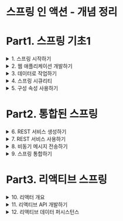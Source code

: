 # 스프링 인 액션 - 개념 정리


# Part1. 스프링 기초1

<details><summary>1. 스프링 시작하기</summary>

## 1. 스프링 시작하기

### 1.1 스프링이란?

**스프링 애플리케이션 컨텍스트**  
- 스프링이 제공하는 컨테이너
- 애플리케이션 컴포넌트를 생성하고 관리
- 애플리케이션 컴포넌트 or 빈들은 스프링 애플리케이션 컨텍스트 내부에서 서로 연결되어 완전한 애플리케이션을 만듬

**의존성 주입(DI)**
- 빈의 상호 연결을 해주는 패턴
- 컨테이너가 애플리케이션 컴포넌트에서 의존(사용)하는 다른 빈의 생성과 관리를 해줌
- 컨테이너가 모든 컴포넌트를 생성, 관리하고 해당 컴포넌트를 필요로 하는 빈에 주입한다.
- 일반적으로 생성자 인자 또는 속성의 접근자 메서드를 통해 처리한다.

**자동-구성(autoconfiguration)**
- autowiring과 component scanning 기법을 기반으로 함 
- component scanning을 사용하여 애플리케이션의 classpath에 지정된 컴포넌트를 찾은 후 스프링 애플리케이션 컨텍스트의 빈으로 생성 
- autowiring을 사용하여 의존 관계가 있는 컴포넌트를 자동으로 다른 빈에 주입(연결) 한다.

### 1.2 스프링 애플리케이션 초기 설정하기

**@SpringBootApplication**
- @SpringBootConfiguration, @EnableAutoConfiguration, @ComponentScan 으로 구성

**@SpringBootConfiguration**
- 지정한 클래스를 구성클래스로 지정
- @Configuration 애노테이션의 특화된 형태

**@EnableAutoConfiguration**
- 스프링 부트 autoconfiguration을 활성화 한다.
- 우리가 필요로 하는 컴포넌트들을 자동으로 구성하도록 스프링 부트에 알려준다

**@ComponentScan**
- 컴포넌트 검색을 활성화
- @Component, @Controller, @Service등의 애노테이션과 함께 클래스를 선언할 수 있게 해줌
- 자동으로 위 클래스들을 찾아 스프링 애플리케이션 컨텍스트에 컴포넌트로 등록한다.


### 1.3 스프링 애플리케이션 작성하기

**Controller**
- 웹 요청과 응답을 처리하는 컴포넌트

### 1.4 스프링 살펴보기 

### 요약 

</details>

<details><summary> 2. 웹 애플리케이션 개발하기 </summary>

## 2. 웹 애플리케이션 개발하기

### 2.1 정보 보여주기

**Controller의 임무**
- 데이터를 가져오고 처리
- HTTP요청을 처리
- 브라우저에 보여줄 HTML을 뷰에 요청
- REST형태의 응답 몸체에 직접 데이터를 추가

**View의 임무**
- 브라우저에게 보여주는 데이터를 HTML로 나타내는 것

**Model의 임무**
- 컨트롤러와 뷰 사이에서 데이터를 운반하는 객체
- Model 객체의 속성에 있는 데이터는 뷰가 알 수 있는 서블릿 요청 속성들로 복사한다.

### 2.2 폼 제출 처리하기

### 2.3 폼 입력 유효성 검사하기

### 2.4 뷰 컨트롤러로 작업하기

### 2.5 뷰 템플릿 라이브러리 선택하기

</details>

<details> <summary>3. 데이터로 작업하기 </summary>

## 3. 데이터로 작업하기

### 3.1 JDBC를 사용해서 데이터 읽고 쓰기

### 3.2 스프링 데이터 JPA를 사용해서 데이터 저장하고 사용하기

</details>

<details> <summary>4. 스프링 시큐리티 </summary>

## 4. 스프링 시큐리티

### 4.1 스프링 시큐리티 활성화하기

### 4.2 스프링 시큐리티 구성하기

### 4.3 웹 요청 보안 처리하기 

### 4.4 사용자 인지하기

### 4.5 각 폼에 로그아웃 버튼 추가하고 사용자 정보 보여주기

</details>

<details> <summary>5. 구성 속성 사용하기 </summary>

## 5. 구성 속성 사용하기

### 5.1 자동-구성 세부 조정하기

**빈 연결(Bean Wiring)**
- 빈으로 생성되는 애플리케이션 컴포넌트 및 상호 간에 주입되는 방법을 선언하는 구성

**속성 주입(Property injection)**
- 빈의 속성 값을 설정하는 구성

### 5.2 우리의 구성 속성 생성하기

### 5.3 프로파일 사용해서 구성하기

</details>

# Part2. 통합된 스프링 

<details><summary> 6. REST 서비스 생성하기 </summary>

## 6. REST 서비스 생성하기

## 6.1 REST 컨트롤러 작성하기

## 6.2 하이퍼미디어 사용하기

## 6.3 데이터 기반 서비스 활성화하기

</details>

<details><summary> 7. REST 서비스 사용하기 </summary>

## 7. REST 서비스 사용하기

- RestTemplate: 스프링 프레임워크에서 제공하는 간단하고 동기화된 REST 클라이언트
- Traverson: 스프링 HATEOAS에서 제공하는 하이퍼링크를 인식하는 동기화 REST 클라이언트
- WebClient: 스프링5에서 소개된 반응형 비동기 REST 클라이언트

### 7.1 RestTemplate으로 REST 엔드포인트 사용하기

### 7.2 Traverson으로 REST API 사용하기

**Traverson**
- HATEOAS가 활성화된 API를 이동하면서 리소스를 쉽게 가져올 수 있다.
- 리소스를 쓰거나 삭제하는 메서드가 없다.

**RestTemplate**
- 리소스를 쓰거나 삭제할 수 있다.
- API를 이동하면서 리소스를 가져오는게 쉽지 않다

**API 이동과 리소스 변경이나 삭제를 모두 해야 하는경우**
- RestTemplate, Traverson을 함께 사용

**Traverson 동작**

1. Traverson 경로 설정
    ```java
    @Bean 
    public Traverson traverson() {
    Traverson traverson = new Traverson(
        URI.create("http://localhost:8080/api"), MediaTypes.HAL_JSON);
    return traverson;
    }
    ```

2. 8080/api의 결과 
    ```json
    {
        "_links": {
            "ingredients": {
                "href": "http://localhost:8080/api/ingredients"
            },
            "users": {
                "href": "http://localhost:8080/api/users"
            },
            "orders": {
                "href": "http://localhost:8080/api/orders"
            },
            "tacos": {
                "href": "http://localhost:8080/api/tacos{?page,size,sort}",
                "templated": true
            },
            "profile": {
                "href": "http://localhost:8080/api/profile"
            }
        }
    }
    ```

3. traverson.follow("tacos") 했을 때 
   - localhost:8080/api 의 결과 json에서 tacos의 href의 string값으로 api요청 
   - 결과:
    ```json
    {
        "_embedded": {
            "tacos": [
                {
                    "name": "Carnivore",
                    "createdAt": "2022-01-15T06:23:23.700+0000",
                    "_links": {
                        "self": {
                            "href": "http://localhost:8080/api/tacos/2"
                        },
                        "taco": {
                            "href": "http://localhost:8080/api/tacos/2"
                        },
                        "ingredients": {
                            "href": "http://localhost:8080/api/tacos/2/ingredients"
                        }
                    }
                },
                {
                    "name": "Bovine Bounty",
                    "createdAt": "2022-01-15T06:23:23.718+0000",
                    "_links": {
                        "self": {
                            "href": "http://localhost:8080/api/tacos/3"
                        },
                        "taco": {
                            "href": "http://localhost:8080/api/tacos/3"
                        },
                        "ingredients": {
                            "href": "http://localhost:8080/api/tacos/3/ingredients"
                        }
                    }
                },
                {
                    "name": "Veg-Out",
                    "createdAt": "2022-01-15T06:23:23.722+0000",
                    "_links": {
                        "self": {
                            "href": "http://localhost:8080/api/tacos/4"
                        },
                        "taco": {
                            "href": "http://localhost:8080/api/tacos/4"
                        },
                        "ingredients": {
                            "href": "http://localhost:8080/api/tacos/4/ingredients"
                        }
                    }
                }
            ]
        },
        "_links": {
            "self": {
                "href": "http://localhost:8080/api/tacos{?page,size,sort}",
                "templated": true
            },
            "profile": {
                "href": "http://localhost:8080/api/profile/tacos"
            },
            "recents": {
                "href": "http://localhost:8080/api/tacos/recent"
            }
        },
        "page": {
            "size": 20,
            "totalElements": 3,
            "totalPages": 1,
            "number": 0
        }
    }
    ```

4. traverson.follow("tacos","recents")
   - 위의 3번 작업 후,
   - "http://localhost:8080/api/tacos{?page,size,sort}" 요청의 recents의 href값으로 api 요청 
   

</details>

<details><summary> 8. 비동기 메시지 전송하기 </summary>

## 8. 비동기 메시지 전송하기

### 8.1 JMS로 메시지 전송하기

**메시지 수신 방식**
- 풀 모델: 코드에서 메시지를 요청하고 도착할 때까지 기다림 
- 푸시 모델: 메시지가 수신 가능하게 되면 코드로 자동 전달 

**풀 모델**
- Receiver를 가져다가 사용 (요청하고나서 도착할 때까지 기다린다)
- 애플리케이션 코드에서 Receiver를 호출
   ```java
   @Profile("jms-template")
   @Component("templateOrderReceiver")
   public class JmsOrderReceiver implements OrderReceiver {
   
     private JmsTemplate jms;
   
     public JmsOrderReceiver(JmsTemplate jms) {
       this.jms = jms;
     }
     
     @Override
     public Order receiveOrder() {
       return (Order) jms.receiveAndConvert("tacocloud.order.queue");
     }
     
   }
   ```

**푸시 모델**
- 리스너를 통해서 메시지 수신이 가능할 때 처리 
- 애플리케이션 코드에서 호출하지 않는다. 
   ```java
   @Profile("jms-listener")
   @Component
   public class OrderListener {
     
     private KitchenUI ui;
   
     @Autowired
     public OrderListener(KitchenUI ui) {
       this.ui = ui;
     }
   
     @JmsListener(destination = "tacocloud.order.queue")
     public void receiveOrder(Order order) {
       ui.displayOrder(order);
     }
     
   }
   ```
**JMS**
- 표준 자바 명세에 정의되어 있다
- 여러 브로커에서 지원되므로 자바의 메시징에 많이 사용됨
- 자바 명세이므로 자바 애플리케이션에서만 사용할 수 있다는 단점이 있다 
- RabbitMQ와 카프카 같은 메시징 시스템은 위의 단점을 해결하였다 (다른 언어와 JVM 외의 다른 플랫폼에서 사용 가능)


### 8.2 RabbitMQ와 AMQP 사용하기

**RabbitMQ**
- ![image](https://user-images.githubusercontent.com/28394879/149644670-23bcec37-e48f-41d0-b980-45ac73065bfa.png)
- AMQP의 중요한 구현이 RabbitMQ
- JMS보다 더 진보된 메시지 라우팅 전략을 제공
- JMS는 메시지가 수신자가 가져갈 메시지 도착지의 이름을 주소로 사용하는 반면, AMQP 메시지는 수신자가 리스닝하는 큐와 분리된 거래소(exchange)이름과 라우팅 키를 주소로 사용한다 
- 메시지가 RabbitMQ 브로커에 도착하면 주소로 지정된 거래소에 들어감
- 거래소는 하나 이상의 큐에 메시지를 전달할 책임이 있다
- JMS 와 동일하게 풀 모델, 푸시 모델이 있다.

**거래소**
- 기본(Default): 브로커가 자동으로 생성하는 특별한 거래소. 메시지의 라우팅 키와 이름이 같은 큐로 메시지를 전달함. 모든 큐는 자동으로 기본 거래소와 연결됨 
- 다이렉트(Direct): 바인딩 키가 메시지의 라우팅 키와 같은 큐에 메시지를 전달함
- 토픽(Topic): 바인딩 키(와일드카드를 포함하는)가 메시지의 라우팅 키와 일치하는 하나 이상의 큐에 메시지를 전달
- 팬아웃(Fanout): 바인딩 키나 라우팅 키에 상관없이 모든 연결된 큐에 메시지를 전달
- 헤더(Header): 토픽 거래소와 유사하며, 라우팅 키 대신 메시지 헤더 값을 기반으로 한다는 것만 다르다
- 데드 레더(Dead letter): 정의된 어떤 거래소-큐 바인딩과도 일치하지 않는 모든 메시지를 보관하는 잡동사니 거래소이다.

### 8.3 카프카 사용하기

**Kafka**
- ![image](https://user-images.githubusercontent.com/28394879/149647200-49845a45-8a29-4e5b-b82a-c22a654b8ee3.png)
- 높은 확장성을 제공하는 클러스터로 실행되도록 설계되었다.
- 클러스터의 모든 카프카 인스턴스에 걸쳐 토픽을 파티션으로 분할하여 메시지를 관리한다
- RabbitMQ가 거래소와 큐를 사용해서 메시지를 처리하는 반면, 카프카는 토픽만 사용한다 
- 카프카의 토픽은 클러스터의 모든 브로커에 복제된다
- 클러스터의 각 노드는 하나 이상의 토픽에 대한 리더로 동작하며, 토픽 데이터를 관리하고 클러스터의 다른 노드로 데이터를 복제한다
- 토픽은 여러 개의 파티션으로 분할될 수 있다. 이 경우 클러스터의 각 노드는 한 토픽의 하나 이상의 파티션(토픽 전체가 아니다)의 리더가 된다
- KafkaTemplate은 메시지를 수신하는 메서드를 일체 제공하지 않는다는 점이 JmsTemplate, RabbitTemplate과 다르다.
- 스프링을 사용해서 카프카 토픽의 메시지를 가져오는 유일한 방법은 메시지 리스너를 작성하는 것이다

### 8.4 비동기 메시지 전송과 수신 기능이 추가된 타코 클라우드 애플리케이션 빌드 및 실행하기

</details>

<details> <summary> 9. 스프링 통합하기 </summary>

## 9. 스프링 통합하기

### 9.1 간단한 통합 플로우 선언하기

### 9.2 스프링 통합의 컴포넌트 살펴보기

### 9.3 이메일 통합 플로우 생성하기

</details>

# Part3. 리액티브 스프링

<details> <summary> 10. 리액터 개요 </summary>

## 10. 리액터 개요 

### 10.1 리액티브 프로그래밍 이해하기

**backpressure(배압)**
- 컨슈머가 처리할 수 있는 만큼으로 전달 데이터를 제한함으로써 빠른 데이터 소스로부터의 데이터 전달 폭주를 피할 수 있는 수단이다.

**리액티브 스트림 4개의 인터페이스**
- Publisher(발행자)
- Subscriber(구독자)
- Subscription(구독)
- Processor(프로세서)

### 10.2 리액터 시작하기

**리액터**
- 핵심 타입 2가지: Mono, Flux (두개다 리액티브 스트림의 Publisher 인터페이스를 구현)
- Flux: 0,1 또는 다수의 데이터를 갖는 파이프라인
- Mono: 하나의 데이터 항목만 갖는 데이터셋에 최적화된 리액티브 타입

**리액터 vs RxJava**
- Mono <--> Observable
- Flux <--> Single 
- 위의 2가지가 서로 개념적으로 거의 같고, 여러 동일한 오퍼레이션을 제공한다.

### 10.3 리액티브 오퍼레이션 적용하기

**Flux와 Mono의 오퍼레이션 분류**
- 생성 오퍼레이션
- 조합 오퍼레이션
- 변환 오퍼레이션
- 로직 오퍼레이션

</details>

<details><summary> 11. 리액티브 API 개발하기 </summary>

## 11. 리액티브 API 개발하기

**스프링 MVC**
- 서블릿 기반의 웹 프레임워크
- 스레드 블로킹과 다중 스레드로 수행
- 요청이 될 때 마다 스레드 풀에서 작업 스레드를 가져와서 요청을 처리, 작업 스레드가 종료될 때 까지 요청 스레드는 블로킹됨
- 요청량의 증가에 따른 확장이 어렵다
- 처리가 느린 작업 스레드가 있을 경우 더욱 확장이 어렵다 
- 스레드 풀로 반환되어 또 다른 요청 처리를 준비하는 데 많은 시간이 걸린다

**비동기 웹 프레임워크(WebFlux)**
- ![image](https://user-images.githubusercontent.com/28394879/149870466-934d5abd-8ddd-428e-a151-6a9bf0b0d38f.png)
- 적은 수의 스레드(일반적으로 CPU 코어당 하나)로 높은 확장성을 성취
- "이벤트 루핑"이라는 기법을 적용해 한 스레드당 많은 요청을 처리할 수 있어서, 한 연결당 소요 비용이 경제적이다
- 소수의 스레드로 많은 요청을 처리할 수 있어서 스레드 관리 부담이 줄어들고 확장이 용이하다.

**이벤트 루프**
- 데이터베이스나 네트워크 작업과 같은 집중적인 작업의 콜백과 요청을 비롯해서, 이벤트 루프에서는 모든 것이 이벤트로 처리
- 비용이 드는 작업이 필요할 때 이벤트 루프는 해당 작업의 콜백을 등록하여 병행으로 수행되게 하고 다른 이벤트 처리로 넘어간다


### 11.1 스프링 WebFlux 사용하기

![image](https://user-images.githubusercontent.com/28394879/149870970-fbb886e1-83ad-4859-99bb-89592e6c6df5.png)

### 11.2 함수형 요청 핸들러 정의하기

**스프링 MVC의 단점**
- 어떤 애노테이션 기반 프로그래밍이건 애노테이션이 "무엇"을 하는지와 "어떻게" 해야 하는지를 정의하는데 괴리가 있다.
- 애노테이션이 "무엇"을 정의하며, "어떻게"는 프레임워크 코드의 어딘가에 정의되어 있다.
- 위의 특징들 때문에, 프로그래밍 모델을 커스터마이징하거나 확장할 때 복잡해진다.
- 이런 변경을 하려면 애노테이션 외부에 있는 코드로 작업해야 하기 때문이다.
- 애노테이션에 중단점을 설정할 수 없기 때문에 디버깅도 어렵다.

**함수형 프로그래밍 모델의 네가지 기본 타입**
- RequestPredicate: 처리될 요청의 종류를 선언
- RouterFunction: 일치하는 요청이 어떻게 핸들러에게 전달되어야 하는지를 선언
- ServerRequest: HTTP 요청을 나타내며, 헤더와 몸체 정보를 사용할 수 있다
- ServerResponse: HTTP 요청을 나타내며, 헤더와 몸체 정볼르 포함한다. 

### 11.3 리액티브 컨트롤러 테스트하기

**WebTestClient**
- WebFlux를 사용하는 리액티브 컨트롤러의 테스트를 쉽게 작성하게 해주는 새로운 테스트 유틸리티


### 11.4 REST API를 리액티브하게 사용하기

**WebClient**
- RestTemplate에서는 리액티브 타입을 지원하지 않는다.
- RestTemplate의 리액티브 대안으로 Webclient가 있다
- 외부 API로 요청할 때 리액티브 타입의 전송과 수신 모두를 한다
- WebClient를 사용하는 것은 RestTemplate과 많이 다르다
  - 다수의 메서드로 서로 다른 종류의 요청을 처리하는 대신 WebClient는 요청을 나타내고 전송하게 해주는 빌더 방식의 인터페이스를 사용한다.
  - WebClient를 사용하는 일반적인 패턴은 다음과 같다
    - WebClient의 인스턴스를 생성한다(또는 WebClient 빈을 주입한다)
    - 요청을 전송할 HTTP 메서드를 지정한다
    - 요청에 필요한 URI와 헤더를 지정한다
    - 요청을 제출한다
    - 응답을 사용한다.

### 11.5 리액티브 웹 API 보안

**서블릿 필터**
- 스프링 시큐리티의 웹 보안 모델
- 요청자가 올바른 권한을 갖고 있는지 확인하기 위해 서블릿 기반 웹 프레임워크의 요청 바운드를 가로채야 할 때 사용
- WebFlux에서는 이런 방법이 곤랂하다.
- 스프링 WebFlux로 웹애플리케이션을 작성할 때는 서블릿이 개입된다는 보장이 없다.
- 리액티브 웹 애플리케이션은 Netty나 일부 다른 non-서블릿 서버에 구축될 가능성이 많다.

**WebFlux 애플리케이션의 보안**
- 서블릿 필터를 사용할 수 없다.
- 5.0.0 버전부터 스프링 시큐리티는 서블릿 기반의 스프링 MVC와 리액티브 스프링 WebFlux 애플리케이션 모두의 보안에 사용될 수 있다.
  - 스프링의 WebFilter가 이 일을 해준다.
  - WebFilter는 서블릿 API에 의존하지 않는 스프링 특유의 서블릿 필터 같은 것이다. 
- 리액티브 스프링 시큐리티의 구성 모델과 4장에서 알아본 스프링 시큐리티와 비슷하다.
- 스프링 MVC와 스프링 WebFlux는 다른 의존성을 갖지만, 스프링 시큐리티는 MVC, WebFlux 둘다 동일한 스프링 부트 보안 스타터를 사용한다.
- 하지만, 리액티브 구성 모델과 리액티브가 아닌 구성 모델 간에는 사소한 차이가 있다. 

**웹 애플리케이션의 보안 구성**
1. MVC
```java
@Configuration
@EnableWebSecurity
public class SecurityConfig extends WebSecurityConfigurerAdapter {
    
    @Override
    protected void configure(HttpSecurity http) throws Exception {
        http
                .authorizeRequests()
                .antMatchers("/design", "/orders").hasAuthority("USER")
                .antMatchers("/**").permitAll();
    }
}
```

2. WebFlux
```java
@Configuration
@EnableWebFluxSecurity
public class SecurityConfig {
    
    @Bean
    public SecurityWebFilterChain securityWebFilterChain(ServerHttpSecurity http) {
        return http 
                .authorizeExchange()
                .pathMatchers("/design", "/orders").hasAuthority("USER")
                .anyExchange().permitAll()
                .and()
                .build();
    }
}
```

**UserDetails 객체로 정의하는 인증 로직**
1. MVC
```java
@Autowired
UserRepository userRepo;

@Override
protected void configure(AuthenticationManagerBuilder auth) throws Exception {
    auth
        .userDetailsService(new UserDetailsService() {
            @Override
            public UserDetails loadUserByUsername(String username) throws UsernameNotFoundException {
                User user = userRepo.findByUsername(username);
                if (user == null) {
                    throw new UsernameNotFoundException( username + " not found")
                }
                return user.toUserDetails();
            }
        });    
}
```

2. WebFlux
```java
@Service
public ReactiveUserDetailService userDetailsService(UserRepositroy userRepo) {
    return new ReactiveUserDetailsService() {
        @Override
        public Mono<UserDetails> findByUsername(String username) {
            return userRepo.findByUsername(username)
                .map(user -> {
                   return user.toUserDetails(); 
                });
        }
    }
}
```

### 요약 
- 스프링 WebFlux는 리액티브 웹 프레임워크를 제공한다. 이 프레임워크의 프로그래밍 모델은 스프링 MVC가 많이 반영되었다. 심지어는 애노테이션도 많은 것을 공유한다.
- 스프링 5는 또한 스프링 WebFlux의 대안으로 함수형 프로그래밍 모델을 제공한다
- 리액티브 컨트롤러는 WebTestClient를 사용해서 테스트할 수 있다
- 클라이언트 측에는 스프링 5가 스프링 RestTemplate의 리액티브 버전인 WebClient를 제공한다
- 스프링 시큐리티 5는 리액티브 보안을 지원하며, 이것의 프로그래밍 모델은 리액티브가 아닌 스프링 MVC 애플리케이션의 것과 크게 다르지 않다

</details>

<details><summary> 12. 리액티브 데이터 퍼시스턴스 </summary>

## 12. 리액티브 데이터 퍼시스턴스

### 12.1 스프링 데이터의 리액티브 개념 이해하기

**스프링 데이터 리액티브 개요**
- 스프링 데이터 리액티브의 핵심은 리액티브 리퍼지터리는 도메인 타입이나 컬렉션 대신 Mono나 Flux를 인자로 받거나 반환하는 메서드를 갖는다
- 예)
  - `Flux<Ingredient> findByType(Ingredient.Type type);`
  - `Flux<Taco> saveAll(Publisher<Taco> tacoPublisher);`
- 리액티브가 아닌 리퍼지터리와 거의 동일한 프로그래밍 모델을 공유한다.
- 단, 리액티브 리퍼지터리는 Mono나 Flux를 인자로 받거나 반환하는 메서드를 갖는다는것만 다르다. 

**리액티브와 리액티브가 아닌 타입 간의 변환**
- 관계형 데이터베이스에서는 아직 리액티브 프로그래밍 모델에서 지원하지 않는다. (카산드라, 몽고DB, 카우치베이스, 레디스 만 지원하고 있다)
- 다른 DB로는 전환이 불가능하고, 관계형 DB를 사용하고 있는 상황에서 리액티브 프로그래밍을 적용할 수 없을까? ==> 할 수 있다.
- 클라이언트부터 데이터베이스까지 리액티브 모델을 가질 때 리액티브 프로그래밍의 장점이 완전히 발휘된다.
- 데이터베이스가 리액티브가 아닌 경우에는 일부 장점을 살릴 수 있다. 
  - 데이터베이스가 블로킹 쿼리를 사용하더라도, 블로킹 되는 방식으로 데이터를 가져와서 가능한 빨리 리액티브 타입으로 변환하여 상위 컴포넌트들이 리액티브의 장점을 활용하게 할 수 있다.
- 예) 리퍼지터리의 리액티브가 아닌 블로킹 코드를 격리시키고 애플리케이션의 어디서든 리액티브 타입으로 처리하게 하는 방법
  - `List<Order> findByUser(User user);`
  - ```java
    List<Order> orders = repo.findByUser(someUser);
    Flux<Order> orderFlux = Flux.fromIterable(orders);
    ```
  - ```java
    Order order = repo.findById(Long id);
    Mono<Order>
    ```
- 예) Mono나 Flux를 사용하면서 리액티브가 아닌 JPA 리퍼지터리에 save()를 호출해서 저장해야 할 경우
  - ```java
    Taco taco = tacoMono.block(); // 추출작업을 수행하기 위해 블로킹 오퍼레이션을 실행
    tacoRepo.save(taco);
    ```
  - ```java
    Iterable<Taco> tacos = tacoFlux.toIterable(); // Flux가 발행하는 모든 객체를 모아서 Iterable 타입으로 추출한다. 
    tacoRepo.saveAll(tacos);
    ```
  - Mono.block()이나, Flux.toIterable()은 추출 작업을 할 때 블로킹이 되므로 리액티브 프로그래밍 모델을 벗어난다. 그러므로 이런 식의 Mono나 Flux 사용은 가급적 적게 사용하는 것이 좋다
- 예) 블로킹되는 추출 오퍼레이션을 피하는 더 리액티브한 방법(Mono나 Flux를 구독하면서 발생되는 요소 각각에 대해 원하는 오퍼레이션을 수행)
  - ```java
    tacoFlux.subscribe(taco -> {
        tacoRepo.save(taco); 
    });
    ```
  - save()메서드는 여전히 리액티브가 아닌 블로킹 오퍼레이션이다.
  - 그러나, Flux나 Mono가 발행하는 데이터를 소비하고 처리하는 리액티브 방식의 subscribe()를 사용하므로 블로킹 방식의 일괄처리보다는 더 바람직하다. 


### 12.2 리액티브 카산드라 리퍼지터리 사용하기

**카산드라**
- 분산처리, 고성능, 상시 가용, 궁극적인 일관성을 갖는 NoSQL
- 데이터를 테이블에 저장된 행으로 처리 
- 각 행은 일대다 관계의 많은 분산 노드에 걸쳐 분할된다.
- 한 노드가 모든 데이터를 갖지는 않지만, 특정 행은 다수의 노드에 걸쳐 복제될 수 있으므로 단일 장애점(한 노드에 문제가 생기면 전체가 사용 불가능)을 없애준다.

**스프링 데이터 카산드라**
- 리액티브가 아닌 리퍼지터리와 리액티브 리퍼지터리는 각각 다른 의존성을 빌드에 추가해야한다.
- 키 공간을 자동으로 생성하도록 스프링 데이터 카산드라를 구성할 수 있지만, 우리가 직접 생성 또는 기존키 공간을 사용하는것이 훨씬 쉽다. 
  - CQL셸에서 다음과 같이 명령을 사용하면 타코 클라우드 애플리케이션의 키 공간을 생성할 수 있다
  - ```
    cqlsh> create keyspace tacocloud
    ... with replication={'class':'SimpleStrategy', 'replication_factor':1}
    ... and durable_writes=true;
    ```
- 로컬에서 카산드라 데이터베이스를 사용할 때 필요한 속성
  ```
  spring:
    data:
        cassandra:
            keyspace-name: tacocloud
            shcema-action: recreate-drop-unused
  ``` 

**카산드라 데이터 모델링 이해하기**
- 관계형 데이터베이스에 저장하기 위해 데이터를 모델링하는 것과 다르다.
- 카산드라 테이블은 얼마든지 많은 열을 가질 수 있다.
- 그러나 모든 행이 같은 열을 갖지 않고, 행마다 서로 다른 열을 가질 수 있다
- 파티션키와 클러스터링 키 두 종류의 키를 갖는다
  - 파티션키: 각 행이 유지 관리되는 파티션을 결정하기 위해 사용, 해시 오퍼레이션이 각 행의 파티션 키에 수행됨
  - 클러스터링 키: 각 행이 파티션 내부에서 행의 순서를 결정하기 위해 사용
- 읽기 오퍼레이션에 최적화되어 있다.
  - 테이블이 비정규화되고 데이터가 다수의 테이블에 걸쳐 중복되는 경우가 흔하다
  - 예) 고객 정보는 고객 테이블에 저장되지만, 각 고객의 주문 정보를 포함하는 테이블에도 중복 저장될 수 있다
- JPA 애노테이션을 단순히 카산드라 애노테이션으로 변경한다고 해서 카산드라에 적용할 수 있는 것은 아니다 
  - 데이터를 어떻게 모델링 할 것인지 다시 생각해야 한다 
- 데이터의 컬렉션을 포함하는 열은 네이티브 타입(정수, 문자열등)의 컬렉션이거나, 사용자 정의 타입(UDT)의 컬렉션이어야 한다. 

**도메인 타입 매핑 JPA vs 카산드라**
- @Entity <--> @Table("ingredients")
- @Id <--> @PrimaryKey

![image](https://user-images.githubusercontent.com/28394879/150081388-73c1bd35-9a41-4472-8819-18b06904392b.png)

![image](https://user-images.githubusercontent.com/28394879/150081766-cec7e811-7a20-47e1-92ec-595b17c8cbe4.png)

**리액티브 카산드라 리퍼지터리 작성**
- ReactiveCassandraRepository나 ReactiveCrudRepository를 선택 가능
  - 어떻게 리퍼지터리를 사용하느냐에 따라 선택해야됨
  - ReactiveCassandraRepository: ReactiveCrudRepository를 확장하여 새 객체가 저장될 때 사용되는 insert()메서드의 몇가지 변형 버전을 제공
    - 이외에는 ReactiveCrudRepository와 동일한 메서드를 제공
  - 만일 많은 데이터를 추가한다면 ReactiveCassandraRepository를 선택, 그렇지 않을 땐 ReactiveCrudRepository를 선택하는 것이 좋다 
- 리액티브가 아닌 리퍼지터리를 사용할 때
  - CrudRepository나 CassandraRepository 인터페이스를 우리 리퍼지터리 인터페이스에서 확장하면 됨 
  - 그다음 Flux나 Mono대신, 카산드라 애노테이션이 지정된 도메인 타입이나 이 도메인 타입이 저장된 컬렉션을 우리 리퍼지터리 메서드에서 반환하면 된다 
- 카산드라의 특성상 관계형 데이터베이스에서 SQL로 하듯이 테이블을 단순하게 where절로 쿼리할 수 없다. 
  - 카산드라가 데이터 읽기에 최적화되어 있지만, where절을 사용한 필터링 결과는 빠른 쿼리와는 달리 너무 느리게 처리될 수 있다.
  - 그렇지만 결과가 하나 이상의 열로 필터링되는 테이블 쿼리에는 매우 유용하므로 where절을 사용할 필요가 있다.

**@AllowFiltering**
- @AllowFiltering을 지정하지 않을 경우
  - `select * from users where username='검색할 사용자 이름';`
- @AllowFiltering을 지정한 경우
  - `select * from users where username='검색할 사용자 이름' allow filtering;`
- allow filtering 절은 '쿼리 성능에 잠재적인 영향을 준다는 것을 알고 있지만, 어쨌든 수행해야 한다'는 것을 카산드라에게 알려준다
- 


### 12.3 리액티브 몽고DB 리퍼지터리 작성하기

**MongoDB**
- 잘 알려진 NoSQL
- 카산드라가 테이블의 행으로 데이터를 저장, 몽고DB는 문서형 데이터베이스이다.
- BSON(Binary JSON)형식의 문서로 데이터를 저장하며, 다른 데이터베이스에서 데이터를 쿼리하는 것과 거의 유사한 방법으로 문서를 쿼리하거나 검색 할 수 있다
- NoSQL이므로 관계형 DB랑 다르게 데이터 모델링 및 관리가 필요하다.
- 스프링 데이터로 사용하는 방법은 JPA나 카산드라랑 비슷하다
- 도메인 타입을 문서 구조로 매핑하는 애노테이션을 도메인 클래스에 지정한다.

**Spring Data MongoDB**
- 리액티브가 아닌 몽고 DB, 리액티브 몽고DB 각각 다른 의존성을 빌드해야 한다.
- 기본포트: 27017
- 테스트와 개발에 편리하도록 내장된 몽고DB를 대신 사용할 수 있는데, 이 때는 Flapdoodle 의존성을 빌드에 추가하면 됨
  - Flapdoodle 내장 데이터베이스는 인메모리 몽고 DB 데이터베이스를 사용하는 것과 동일한 편의성을 제공한다.
  - 애플리케이션을 다시 시작하면 모든 데이터가 없어지고 데이터베이스가 초기화된다

**도메인 타입을 문서로 매핑**
- 몽고DB에 저장되는 문서 구조로 도메인 타입을 매핑하는데 유용한 애노테이션 6개를 제공한다.
- 그 중 3개만을 대부분 사용한다
  - @Id: 문서 ID로 지정
  - @Document: 문서로 선언
  - @Field: 문서에 속성을 저장하기 위해 필드이름을 지정(지정 하지 않으면, 필드이름 과 속성이름이 같은 것으로 간주한다)
- 카산드라는 별도의 UDT를 지정해야 됐지만, 몽고DB는 UDT지정 없이 간단하게 구성할 수 있다.
  ```java
  @Data
  @RestResource(rel="tacos", path="tacos")
  @Document
  public class Taco {
  
    @Id
    private String id;
  
    @NotNull
    @Size(min=5, message="Name must be at least 5 chracters long")
    private String name;
  
    private Date createdAt = new Date();
  
    @Size(min=1, message="You must choose at least 1 ingredient")
    private List<Ingredient> ingredients; // UDT필요없다!
  }
  ``` 
- ID로 String 타입의 속성을 사용하면 몽고DB가 자동으로 ID값을 값을 지정해준다 ( null일 경우만 )
- List<Ingredient>는 JPA버전과 다르게 별도의 몽고 DB 컬렉션에 저장되지 않고, 카산드라 버전과 매우 유사하게 비정규화된 상태로 타코 문서에 직접 저장한다.
  - 그러나 카산드라와는 다르게 몽고DB에는 사용자 정의 타입을 만들 필요없이 어떤 타입도 사용할 수 있다.
  - @Document가 지정된 또 다른 타입이나 단순한 POJO 모두 가능하다 

**리액티브 몽고DB 리퍼지터리 인터페이스 작성**
- ReactiveCrudRepository나 ReactiveMongoRepository를 선택 
  - ReactiveCrudRepository: 새로운 문서나 기존 문서의 save() 메서드에 의존 
  - ReactivemongoRepository: 새로운 문서의 저장에 최적화된 소수의 특별한 insert() 메서드를 제공
  - 리액티브가 아닌 경우 CrudRepositroy나 MongoRepository를 사용하면 된다 
- ReactiveCrudRepository는 카산드라나 몽고DB둘다 지원하므로, ReactiveMongoRepository나 ReactiveCasandraRepository가 제공하는 기능을 써야하는 상황을 제외해선 ReactiveCrudRepository를 사용하면, 나중에 DB를 변경할 때 좋은 이점을 가져갈 수 있을 것 이다.
- 문서를 자주 생성해야 하는 상황이면 ReactiveMongoRepositroy를 선택하는것이 좋다. (최적화된 insert()메서드 사용을 위해)
  - 단점은 다른 DB로 변경이 힘들다는점. (다른 DB로전환하지 않으면 써도 된다)
- 카산드라와 마찬가지로 PagingAndSortingRepository는 리액티브 리퍼지터리에 적합하지 않다 ( take로 처리가능 )
  - `repo.findByOrderByCreatedAtDesc().take(12)` 로 대체가능


### 요약
- 스프링 데이터는 카산드라, 몽고DB, 카우치베이스, 레디스 데이터베이스의 리액티브 리퍼지터리를 지원
- 스프링 데이터의 리액티브 리퍼지터리는 리액티브가 아닌 리퍼지터리와 동일한 프로그래밍 모델을 따른다. 단, Flux나 Mono와 같은 리액티브 타입을 사용한다
- JPA 리퍼지터리와 같은 리액티브가 아닌 리퍼지터리는 Mono나 Flux를 사용하도록 조정할 수 있지만, 데이터를 가져오거나 저장할 때 여전히 블로킹이 생긴다
- 관계형이 아닌 데이터베이스를 사용하려면 해당 데이터베이스에서 데이터를 저장하는 방법에 맞게 데이터를 모델링하는 방법을 알아야 한다

</details>